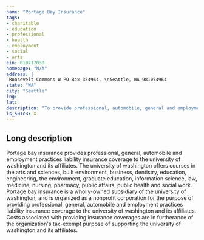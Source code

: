 ```yaml
---
name: "Portage Bay Insurance"
tags:
- charitable
- education
- professional
- health
- employment
- social
- arts
ein: 010717030
homepage: "N/A"
address: |
 Roosevelt Commons W PO Box 354964, \nSeattle, WA 981054964
state: "WA"
city: "Seattle"
lng: 
lat: 
description: "To provide professional, automobile, general and employment practices liability insurance coverages to the university of washington and its affiliates. The university of washington offers courses in the arts and sciences, built environment, business, dentistry, education, engineering, the environment, graduate education, information science, law, medicine, nursing, pharmacy, public affairs, public health and social work. "
is_501c3: X
---
```


## Long description

Portage bay insurance provides professional, general, automobile and employment practices liability insurance coverage to the university of washington and its affiliates. The university of washington offers courses in the arts and sciences, built environment, business, dentistry, education, engineering, the environment, graduate education, information science, law, medicine, nursing, pharmacy, public affairs, public health and social work. Portage bay insurance is a wholly-owned subsidiary of the university of washington, and is organized as a nonprofit corporation for the purpose of providing professional, general, automobile and employment practices liability insurance coverage to the university of washington and its affiliates. Costs associated with providing insurance coverages are in furtherance of the organization's tax-exempt purpose of supporting the university of washington and its affiliates. 

